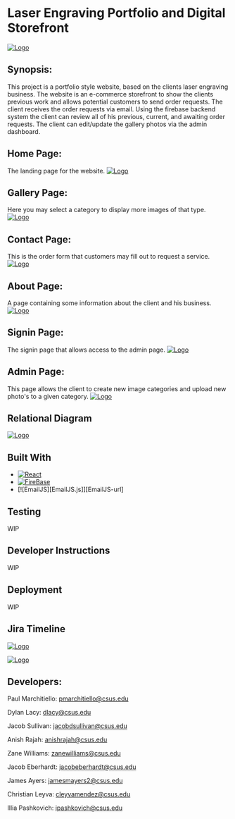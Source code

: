 [React.js]: https://img.shields.io/badge/React-20232A?style=for-the-badge&logo=react&logoColor=61DAFB
[React-url]: https://reactjs.org/
[Firebase.js]: https://img.shields.io/badge/Firebase-purple
[Firebase-url]: https://firebase.google.com/
[ELE-logo]: docs/media/Everything_Laser_Engraved_icon.png
[ELE-logowhiteorange]: docs/media/Everything_Laser_Engraved-logos_whiteorange.png
[Home-Page]: docs/media/HomePageImage.PNG
[Gallery-Page]: docs/media/GalleryPageImage.PNG
[Contact-Page]: docs/media/ContactPageImage.PNG
[About-Page]: docs/media/AboutPageImage.PNG
[Signin-Page]: docs/media/SigninPageImage.PNG
[Admin-Page]: docs/media/AdminPageImage.PNG
[Jira-Timeline]: docs/media/Jira%20Timeline.PNG
[Relation-Diagram]: docs/media/Relational_Diagram.png

# Laser Engraving Portfolio and Digital Storefront

[![Logo][ELE-logo]](https://example.com)

## Synopsis:

This project is a portfolio style website, based on the clients laser engraving business. The
website is an e-commerce storefront to show the clients previous work and allows potential
customers to send order requests. The client receives the order requests via email. Using the firebase backend system
the client can review all of his previous, current, and awaiting order requests. The client can edit/update the gallery
photos via the admin dashboard.

## Home Page:

The landing page for the website.
[![Logo][Home-Page]](https://example.com)

## Gallery Page:

Here you may select a category to display more images of that type.
[![Logo][Gallery-Page]](https://example.com)

## Contact Page:

This is the order form that customers may fill out to request a service.
[![Logo][Contact-Page]](https://example.com)

## About Page:

A page containing some information about the client and his business.
[![Logo][About-Page]](https://example.com)

## Signin Page:

The signin page that allows access to the admin page.
[![Logo][Signin-Page]](https://example.com)

## Admin Page:

This page allows the client to create new image categories and upload new photo's to a given category.
[![Logo][Admin-Page]](https://example.com)

## Relational Diagram

[![Logo][Relation-Diagram]](https://example.com)

## Built With

- [![React][React.js]][React-url]
- [![FireBase][Firebase.js]][Firebase-url]
- [![EmailJS][EmailJS.js]][EmailJS-url]

## Testing

WIP

## Developer Instructions

WIP

## Deployment

WIP

## Jira Timeline

[![Logo][Jira-Timeline]](https://cyberknights8.atlassian.net/jira/software/projects/SCRUM/boards/1/timeline?timeline=MONTHS)

[![Logo][ELE-logowhiteorange]](https://example.com)

## Developers:

Paul Marchitiello:
pmarchitiello@csus.edu

Dylan Lacy:
dlacy@csus.edu

Jacob Sullivan:
jacobdsullivan@csus.edu

Anish Rajah:
anishrajah@csus.edu

Zane Williams:
zanewilliams@csus.edu

Jacob Eberhardt:
jacobeberhardt@csus.edu

James Ayers:
jamesmayers2@csus.edu

Christian Leyva:
cleyvamendez@csus.edu

Illia Pashkovich:
ipashkovich@csus.edu
